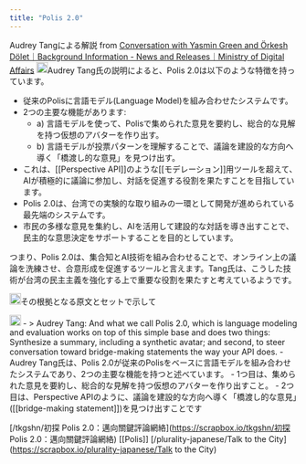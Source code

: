 ```yaml
---
title: "Polis 2.0"
---
```


Audrey Tangによる解説 from [Conversation with Yasmin Green and Örkesh Dölet｜Background Information - News and Releases｜Ministry of Digital Affairs](https://moda.gov.tw/en/press/background-information/8655)
<img src='https://scrapbox.io/api/pages/nishio/claude/icon' alt='claude.icon' height="19.5"/>Audrey Tang氏の説明によると、Polis 2.0は以下のような特徴を持っています。
- 従来のPolisに言語モデル(Language Model)を組み合わせたシステムです。
- 2つの主要な機能があります:
    - a) 言語モデルを使って、Polisで集められた意見を要約し、総合的な見解を持つ仮想のアバターを作り出す。
    - b) 言語モデルが投票パターンを理解することで、議論を建設的な方向へ導く「橋渡し的な意見」を見つけ出す。
- これは、[[Perspective API]]のような[[モデレーション]]用ツールを超えて、AIが積極的に議論に参加し、対話を促進する役割を果たすことを目指しています。
- Polis 2.0は、台湾での実験的な取り組みの一環として開発が進められている最先端のシステムです。
- 市民の多様な意見を集約し、AIを活用して建設的な対話を導き出すことで、民主的な意思決定をサポートすることを目的としています。

つまり、Polis 2.0は、集合知とAI技術を組み合わせることで、オンライン上の議論を洗練させ、合意形成を促進するツールと言えます。Tang氏は、こうした技術が台湾の民主主義を強化する上で重要な役割を果たすと考えているようです。

<img src='https://scrapbox.io/api/pages/nishio/nishio/icon' alt='nishio.icon' height="19.5"/>その根拠となる原文とセットで示して

<img src='https://scrapbox.io/api/pages/nishio/claude/icon' alt='claude.icon' height="19.5"/>
- > Audrey Tang: And what we call Polis 2.0, which is language modeling and evaluation works on top of this simple base and does two things: Synthesize a summary, including a synthetic avatar; and second, to steer conversation toward bridge-making statements the way your API does.
- Audrey Tang氏は、Polis 2.0が従来のPolisをベースに言語モデルを組み合わせたシステムであり、2つの主要な機能を持つと述べています。
    - 1つ目は、集められた意見を要約し、総合的な見解を持つ仮想のアバターを作り出すこと。
    - 2つ目は、Perspective APIのように、議論を建設的な方向へ導く「橋渡し的な意見」([[bridge-making statement]])を見つけ出すことです



[/tkgshn/初探 Polis 2.0：邁向關鍵評論網絡](https://scrapbox.io/tkgshn/初探 Polis 2.0：邁向關鍵評論網絡)
[[Polis]]
[/plurality-japanese/Talk to the City](https://scrapbox.io/plurality-japanese/Talk to the City)
